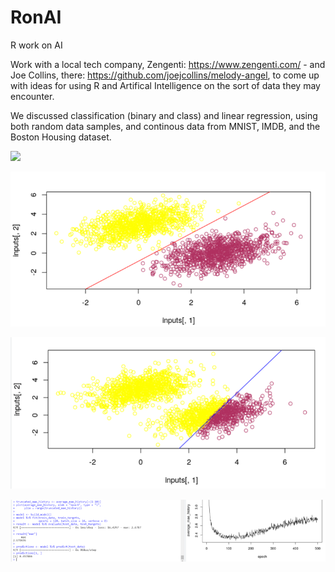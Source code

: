 # RonAI
R work on AI

Work with a local tech company, Zengenti: https://www.zengenti.com/ -  and Joe Collins, there: https://github.com/joejcollins/melody-angel, to come up with ideas for using R and Artifical Intelligence on the sort of data they may encounter.

We discussed classification (binary and class) and linear regression, using both random data samples, and continous data from MNIST, IMDB, and the Boston Housing dataset.

![](https://github.com/tobyStone/RonAI/blob/main/linear%20classification%20real%20world%20data.gif)

![](https://github.com/tobyStone/RonAI/blob/main/linear_classification.png)


![](https://github.com/tobyStone/RonAI/blob/main/linear_classification_mid_flow.png)


![](https://github.com/tobyStone/RonAI/blob/main/linear_regression.png)


